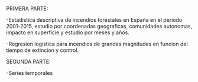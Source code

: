 PRIMERA PARTE: 

-Estadística descriptiva de incendios forestales en España en el periodo 2001-2015, estudio por coordenadas geograficas, comunidades autonomas, impacto en superficie y estudio por meses y años.

-Regresion logistica para incendios de grandes magnitudes en funcion del tiempo de extincion y control.


SEGUNDA PARTE: 

-Series temporales
